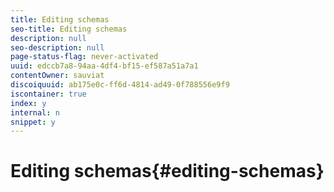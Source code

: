 ```yaml
---
title: Editing schemas
seo-title: Editing schemas
description: null
seo-description: null
page-status-flag: never-activated
uuid: edccb7a8-94aa-4df4-bf15-ef587a51a7a1
contentOwner: sauviat
discoiquuid: ab175e0c-ff6d-4814-ad49-0f788556e9f9
iscontainer: true
index: y
internal: n
snippet: y
---
```


# Editing schemas{#editing-schemas}

